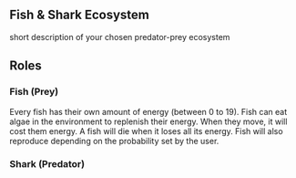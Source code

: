 ## Fish & Shark Ecosystem
short description of your chosen predator-prey ecosystem 

## Roles
### Fish (Prey)
Every fish has their own amount of energy (between 0 to 19). Fish can eat algae in the environment to replenish their energy. When they move, it will cost them energy. A fish will die when it loses all its energy. Fish will also reproduce depending on the probability set by the user.

### Shark (Predator)

